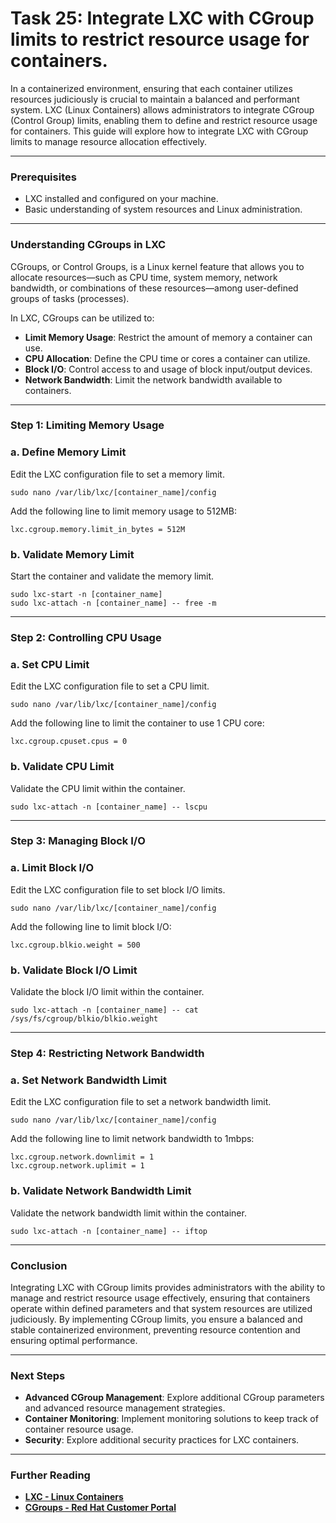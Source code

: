 # Task 25: Integrate LXC with CGroup limits to restrict resource usage for containers.

In a containerized environment, ensuring that each container utilizes resources judiciously is crucial to maintain a balanced and performant system. LXC (Linux Containers) allows administrators to integrate CGroup (Control Group) limits, enabling them to define and restrict resource usage for containers. This guide will explore how to integrate LXC with CGroup limits to manage resource allocation effectively.

---

### Prerequisites

- LXC installed and configured on your machine.
- Basic understanding of system resources and Linux administration.

---

### Understanding CGroups in LXC

CGroups, or Control Groups, is a Linux kernel feature that allows you to allocate resources—such as CPU time, system memory, network bandwidth, or combinations of these resources—among user-defined groups of tasks (processes).

In LXC, CGroups can be utilized to:

- **Limit Memory Usage**: Restrict the amount of memory a container can use.
- **CPU Allocation**: Define the CPU time or cores a container can utilize.
- **Block I/O**: Control access to and usage of block input/output devices.
- **Network Bandwidth**: Limit the network bandwidth available to containers.

---

### Step 1: Limiting Memory Usage

### **a. Define Memory Limit**

Edit the LXC configuration file to set a memory limit.

```
sudo nano /var/lib/lxc/[container_name]/config
```

Add the following line to limit memory usage to 512MB:

```
lxc.cgroup.memory.limit_in_bytes = 512M
```

### **b. Validate Memory Limit**

Start the container and validate the memory limit.

```
sudo lxc-start -n [container_name]
sudo lxc-attach -n [container_name] -- free -m
```

---

### Step 2: Controlling CPU Usage

### **a. Set CPU Limit**

Edit the LXC configuration file to set a CPU limit.

```
sudo nano /var/lib/lxc/[container_name]/config
```

Add the following line to limit the container to use 1 CPU core:

```
lxc.cgroup.cpuset.cpus = 0
```

### **b. Validate CPU Limit**

Validate the CPU limit within the container.

```
sudo lxc-attach -n [container_name] -- lscpu
```

---

### Step 3: Managing Block I/O

### **a. Limit Block I/O**

Edit the LXC configuration file to set block I/O limits.

```
sudo nano /var/lib/lxc/[container_name]/config
```

Add the following line to limit block I/O:

```
lxc.cgroup.blkio.weight = 500
```

### **b. Validate Block I/O Limit**

Validate the block I/O limit within the container.

```
sudo lxc-attach -n [container_name] -- cat /sys/fs/cgroup/blkio/blkio.weight
```

---

### Step 4: Restricting Network Bandwidth

### **a. Set Network Bandwidth Limit**

Edit the LXC configuration file to set a network bandwidth limit.

```
sudo nano /var/lib/lxc/[container_name]/config
```

Add the following line to limit network bandwidth to 1mbps:

```
lxc.cgroup.network.downlimit = 1
lxc.cgroup.network.uplimit = 1
```

### **b. Validate Network Bandwidth Limit**

Validate the network bandwidth limit within the container.

```
sudo lxc-attach -n [container_name] -- iftop
```

---

### Conclusion

Integrating LXC with CGroup limits provides administrators with the ability to manage and restrict resource usage effectively, ensuring that containers operate within defined parameters and that system resources are utilized judiciously. By implementing CGroup limits, you ensure a balanced and stable containerized environment, preventing resource contention and ensuring optimal performance.

---

### Next Steps

- **Advanced CGroup Management**: Explore additional CGroup parameters and advanced resource management strategies.
- **Container Monitoring**: Implement monitoring solutions to keep track of container resource usage.
- **Security**: Explore additional security practices for LXC containers.

---

### Further Reading

- **[LXC - Linux Containers](https://linuxcontainers.org/)**
- **[CGroups - Red Hat Customer Portal](https://access.redhat.com/documentation/en-us/red_hat_enterprise_linux/7/html/resource_management_guide/chap-introduction_to_control_groups)**